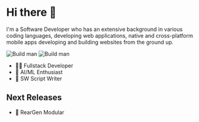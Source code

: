 ﻿# Hi there 👋

I'm a Software Developer who has an extensive background in various coding languages, developing web applications, native and cross-platform mobile apps developing and building websites from the ground up.  

 ![Build man](https://img.shields.io/amo/stars/dustman)  ![Build man](https://img.shields.io/badge/Developer-ThirashaPW-blueviolet)


- 👨‍💻 Fullstack Developer
- 🤖 AI/ML Enthusiast
- 🦀 SW Script Writer

## Next Releases
- 🧱 RearGen Modular
